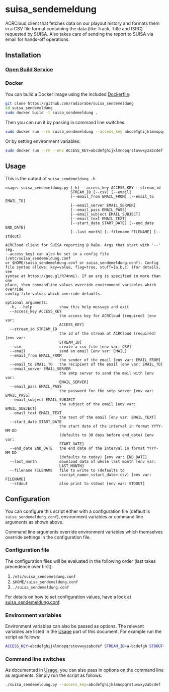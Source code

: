# suisa_sendemeldung

ACRCloud client that fetches data on our playout history and formats them in a CSV file format containing the data (like Track, Title and ISRC) requested by SUISA. Also takes care of sending the report to SUISA via email for hands-off operations.

## Installation

### [Open Build Service](https://openbuildservice.org/)

### Docker

You can build a Docker image using the included [Dockerfile](Dockerfile):

```bash
git clone https://github.com/radiorabe/suisa_sendemeldung
cd suisa_sendemeldung
sudo docker build -t suisa_sendemeldung .
```

Then you can run it by passing in command line switches:

```bash
sudo docker run --rm suisa_sendemeldung --access_key abcdefghijklmnopqrstuvwxyzabcdef --stream_id a-bcdefgh --stdout
```

Or by setting environment variables:

```bash
sudo docker run --rm --env ACCESS_KEY=abcdefghijklmnopqrstuvwxyzabcdef --env STREAM_ID=a-bcdefgh --env STDOUT=True suisa_sendemeldung
```

## Usage

This is the output of `suisa_sendemeldung -h`.
```
usage: suisa_sendemeldung.py [-h] --access_key ACCESS_KEY --stream_id
                             STREAM_ID [--csv] [--email]
                             [--email_from EMAIL_FROM] [--email_to EMAIL_TO]
                             [--email_server EMAIL_SERVER]
                             [--email_pass EMAIL_PASS]
                             [--email_subject EMAIL_SUBJECT]
                             [--email_text EMAIL_TEXT]
                             [--start_date START_DATE] [--end_date END_DATE]
                             [--last_month] [--filename FILENAME] [--stdout]

ACRCloud client for SUISA reporting @ RaBe. Args that start with '--' (eg.
--access_key) can also be set in a config file (/etc/suisa_sendemeldung.conf
or $HOME/suisa_sendemeldung.conf or suisa_sendemeldung.conf). Config
file syntax allows: key=value, flag=true, stuff=[a,b,c] (for details, see
syntax at https://goo.gl/R74nmi). If an arg is specified in more than one
place, then commandline values override environment variables which override
config file values which override defaults.

optional arguments:
  -h, --help            show this help message and exit
  --access_key ACCESS_KEY
                        the access key for ACRCloud (required) [env var:
                        ACCESS_KEY]
  --stream_id STREAM_ID
                        the id of the stream at ACRCloud (required) [env var:
                        STREAM_ID]
  --csv                 create a csv file [env var: CSV]
  --email               send an email [env var: EMAIL]
  --email_from EMAIL_FROM
                        the sender of the email [env var: EMAIL_FROM]
  --email_to EMAIL_TO   the recipient of the email [env var: EMAIL_TO]
  --email_server EMAIL_SERVER
                        the smtp server to send the mail with [env var:
                        EMAIL_SERVER]
  --email_pass EMAIL_PASS
                        the password for the smtp server [env var: EMAIL_PASS]
  --email_subject EMAIL_SUBJECT
                        the subject of the email [env var: EMAIL_SUBJECT]
  --email_text EMAIL_TEXT
                        the text of the email [env var: EMAIL_TEXT]
  --start_date START_DATE
                        the start date of the interval in format YYYY-MM-DD
                        (defaults to 30 days before end_date) [env var:
                        START_DATE]
  --end_date END_DATE   the end date of the interval in format YYYY-MM-DD
                        (defaults to today) [env var: END_DATE]
  --last_month          download data of whole last month [env var:
                        LAST_MONTH]
  --filename FILENAME   file to write to (defaults to
                        <script_name>_<start_date>.csv) [env var: FILENAME]
  --stdout              also print to stdout [env var: STDOUT]
```

## Configuration

You can configure this script either with a configuration file (default is `suisa_sendemeldung.conf`), environment variables or command line arguments as shown above.

Command line arguments override environment variables which themselves override settings in the configuration file.

### Configuration file

The configuration files will be evaluated in the following order (last takes precedence over first):

  1. `/etc/suisa_sendemeldung.conf`
  2. `$HOME/suisa_sendemeldung.conf`
  3. `./suisa_sendemeldung.conf`

For details on how to set configuration values, have a look at [suisa_sendemeldung.conf](suisa_sendemeldung.conf).

### Environment variables

Environment variables can also be passed as options. The relevant variables are listed in the [Usage](#Usage) part of this document. For example run the script as follows:

```bash
ACCESS_KEY=abcdefghijklmnopqrstuvwxyzabcdef STREAM_ID=a-bcdefgh STDOUT=True ./suisa_sendemeldung.py
```

### Command line switches

As documented in [Usage](#Usage), you can also pass in options on the command line as arguments. Simply run the script as follows:

```bash
./suisa_sendemeldung.py --access_key=abcdefghijklmnopqrstuvwxyzabcdef --stream_id=a-bcdefgh --stdout
```
